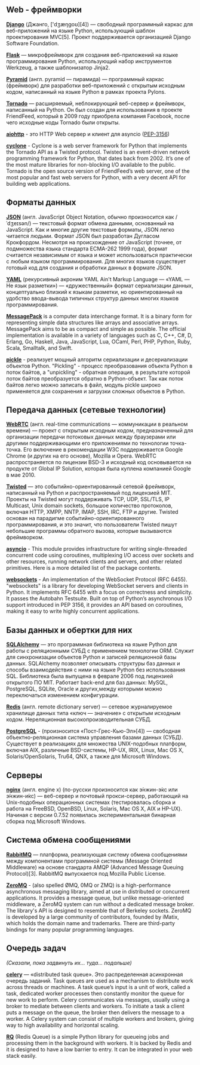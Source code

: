 ## Web - фреймворки
**[Django](https://ru.wikipedia.org/wiki/Django)** (Джанго, ['dʒæŋɡoʊ][4]) — свободный программный каркас для веб-приложений на языке Python, использующий шаблон проектирования MVC[5]. Проект поддерживается организацией Django Software Foundation.

**[Flask](https://ru.wikipedia.org/wiki/Flask_(веб-фреймворк))** — микрофреймворк для создания веб-приложений на языке программирования Python, использующий набор инструментов Werkzeug, а также шаблонизатор Jinja2.

**[Pyramid](https://ru.wikipedia.org/wiki/Pyramid_(программный_каркас))** (англ. pyramid — пирамида) — программный каркас (фреймворк) для разработки веб-приложений с открытым исходным кодом, написанный на языке Python в рамках проекта Pylons.

**[Tornado](https://ru.wikipedia.org/wiki/Tornado)** — расширяемый, неблокирующий веб-сервер и фреймворк, написанный на Python. Он был создан для использования в проекте FriendFeed, который в 2009 году приобрела компания Facebook, после чего исходные коды Tornado были открыты.

**[aiohttp](http://aiohttp.readthedocs.io/en/stable/)** - это HTTP Web сервер и клиент для asyncio ([PEP-3156](https://www.python.org/dev/peps/pep-3156/))

**[cyclone](http://cyclone.io)** - Cyclone is a web server framework for Python that implements the Tornado API as a Twisted protocol. Twisted is an event-driven network programming framework for Python, that dates back from 2002. It’s one of the most mature libraries for non-blocking I/O available to the public. Tornado is the open source version of FriendFeed’s web server, one of the most popular and fast web servers for Python, with a very decent API for building web applications.

## Форматы данных
**[JSON](https://ru.wikipedia.org/wiki/JSON)** (англ. JavaScript Object Notation, обычно произносится как /ˈdʒeɪsən/) — текстовый формат обмена данными, основанный на JavaScript. Как и многие другие текстовые форматы, JSON легко читается людьми. Формат JSON был разработан Дугласом Крокфордом. Несмотря на происхождение от JavaScript (точнее, от подмножества языка стандарта ECMA-262 1999 года), формат считается независимым от языка и может использоваться практически с любым языком программирования. Для многих языков существует готовый код для создания и обработки данных в формате JSON.

**[YAML](https://ru.wikipedia.org/wiki/YAML)** (рекурсивный акроним YAML Ain't Markup Language — «YAML — Не язык разметки») — «дружественный» формат сериализации данных, концептуально близкий к языкам разметки, но ориентированный на удобство ввода-вывода типичных структур данных многих языков программирования.

**[MessagePack](https://en.wikipedia.org/wiki/MessagePack)** is a computer data interchange format. It is a binary form for representing simple data structures like arrays and associative arrays. MessagePack aims to be as compact and simple as possible. The official implementation is available in a variety of languages such as C, C++, C#, D, Erlang, Go, Haskell, Java, JavaScript, Lua, OCaml, Perl, PHP, Python, Ruby, Scala, Smalltalk, and Swift.

**[pickle](https://pythonworld.ru/moduli/modul-pickle.html)** - реализует мощный алгоритм сериализации и десериализации объектов Python. "Pickling" - процесс преобразования объекта Python в поток байтов, а "unpickling" - обратная операция, в результате которой поток байтов преобразуется обратно в Python-объект. Так как поток байтов легко можно записать в файл, модуль pickle широко применяется для сохранения и загрузки сложных объектов в Python.

## Передача данных (сетевые технологии)
**[WebRTC](https://ru.wikipedia.org/wiki/WebRTC)** (англ. real-time communications — коммуникации в реальном времени) — проект с открытым исходным кодом, предназначенный для организации передачи потоковых данных между браузерами или другими поддерживающими его приложениями по технологии точка-точка. Его включение в рекомендации W3C поддерживается Google Chrome (и других на его основе), Mozilla и Opera. WebRTC распространяется по лицензии BSD-3 и исходный код основывается на продукте от Global IP Solution, которая была куплена компанией Google в мае 2010.

**[Twisted](https://ru.wikipedia.org/wiki/Twisted)** — это событийно-ориентированный сетевой фреймворк, написанный на Python и распространяемый под лицензией MIT. Проекты на Twisted могут поддерживать TCP, UDP, SSL/TLS, IP Multicast, Unix domain sockets, большое количество протоколов, включая HTTP, XMPP, NNTP, IMAP, SSH, IRC, FTP и другие. Twisted основан на парадигме событийно-ориентированного программирования, и это значит, что пользователи Twisted пишут небольшие программы обратного вызова, которые вызываются фреймворком.

**[asyncio](https://docs.python.org/dev/library/asyncio.html)** - This module provides infrastructure for writing single-threaded concurrent code using coroutines, multiplexing I/O access over sockets and other resources, running network clients and servers, and other related primitives. Here is a more detailed list of the package contents.

**[websockets](https://pypi.python.org/pypi/websockets)** - An implementation of the WebSocket Protocol (RFC 6455). "websockets" is a library for developing WebSocket servers and clients in Python. It implements RFC 6455 with a focus on correctness and simplicity. It passes the Autobahn Testsuite. Built on top of Python’s asynchronous I/O support introduced in PEP 3156, it provides an API based on coroutines, making it easy to write highly concurrent applications.

## Базы данных и обертки для них
**[SQLAlchemy](https://ru.wikipedia.org/wiki/SQLAlchemy)** — это программная библиотека на языке Python для работы с реляционными СУБД с применением технологии ORM. Служит для синхронизации объектов Python и записей реляционной базы данных. SQLAlchemy позволяет описывать структуры баз данных и способы взаимодействия с ними на языке Python без использования SQL. Библиотека была выпущена в феврале 2006 под лицензией открытого ПО MIT. Работает back-end для баз данных: MySQL, PostgreSQL, SQLite, Oracle и других,между которыми можно переключаться изменением конфигурации.

**[Redis](https://ru.wikipedia.org/wiki/Redis)** (англ. remote dictionary server) — сетевое журналируемое хранилище данных типа «ключ — значение» с открытым исходным кодом. Нереляционная высокопроизводительная СУБД.

**[PostgreSQL](https://ru.wikipedia.org/wiki/PostgreSQL)** -  (произносится «Пост-Грес-Кью-Эл»[4]) — свободная объектно-реляционная система управления базами данных (СУБД). Существует в реализациях для множества UNIX-подобных платформ, включая AIX, различные BSD-системы, HP-UX, IRIX, Linux, Mac OS X, Solaris/OpenSolaris, Tru64, QNX, а также для Microsoft Windows.

## Серверы
**[nginx](https://ru.wikipedia.org/wiki/Nginx)** (англ. engine x) (по-русски произносится как э́нжин-э́кс или э́нжин-и́кс) — веб-сервер и почтовый прокси-сервер, работающий на Unix-подобных операционных системах (тестировалась сборка и работа на FreeBSD, OpenBSD, Linux, Solaris, Mac OS X, AIX и HP-UX). Начиная с версии 0.7.52 появилась экспериментальная бинарная сборка под Microsoft Windows.

## Система обмена сообщениями
**[RabbitMQ](https://ru.wikipedia.org/wiki/RabbitMQ)** — платформа, реализующая систему обмена сообщениями между компонентами программной системы (Message Oriented Middleware) на основе стандарта AMQP (Advanced Message Queuing Protocol)[3]. RabbitMQ выпускается под Mozilla Public License.

**[ZeroMQ](https://en.wikipedia.org/wiki/ZeroMQ)** - (also spelled ØMQ, 0MQ or ZMQ) is a high-performance asynchronous messaging library, aimed at use in distributed or concurrent applications. It provides a message queue, but unlike message-oriented middleware, a ZeroMQ system can run without a dedicated message broker. The library's API is designed to resemble that of Berkeley sockets. ZeroMQ is developed by a large community of contributors, founded by iMatix, which holds the domain name and trademarks. There are third-party bindings for many popular programming languages.

## Очередь задач 
*(Сказали, пока задвинуть их... туда... подальше)*

**[celery](https://pypi.python.org/pypi/celery)** — «distributed task queue». Это распределенная асинхронная очередь заданий. Task queues are used as a mechanism to distribute work across threads or machines. A task queue’s input is a unit of work, called a task, dedicated worker processes then constantly monitor the queue for new work to perform. Celery communicates via messages, usually using a broker to mediate between clients and workers. To initiate a task a client puts a message on the queue, the broker then delivers the message to a worker. A Celery system can consist of multiple workers and brokers, giving way to high availability and horizontal scaling.

**[RQ](http://python-rq.org)** (Redis Queue) is a simple Python library for queueing jobs and processing them in the background with workers. It is backed by Redis and it is designed to have a low barrier to entry. It can be integrated in your web stack easily.
